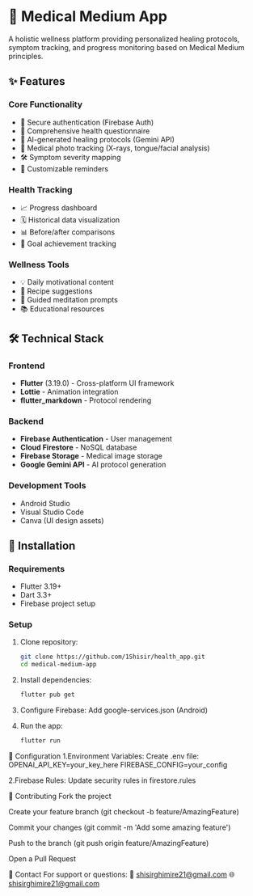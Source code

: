 # 🌿 Medical Medium App

A holistic wellness platform providing personalized healing protocols, symptom tracking, and progress monitoring based on Medical Medium principles.

## ✨ Features

### Core Functionality
- 🔐 Secure authentication (Firebase Auth)
- 📝 Comprehensive health questionnaire
- 🧠 AI-generated healing protocols (Gemini API)
- 📸 Medical photo tracking (X-rays, tongue/facial analysis)
- 🛠 Symptom severity mapping
- 🔔 Customizable reminders

### Health Tracking
- 📈 Progress dashboard
- 🗓 Historical data visualization
- 📊 Before/after comparisons
- 🎯 Goal achievement tracking

### Wellness Tools
- 💡 Daily motivational content
- 🥗 Recipe suggestions
- 🧘 Guided meditation prompts
- 📚 Educational resources

## 🛠 Technical Stack

### Frontend
- **Flutter** (3.19.0) - Cross-platform UI framework
- **Lottie** - Animation integration
- **flutter_markdown** - Protocol rendering

### Backend
- **Firebase Authentication** - User management
- **Cloud Firestore** - NoSQL database
- **Firebase Storage** - Medical image storage
- **Google Gemini API** - AI protocol generation

### Development Tools
- Android Studio
- Visual Studio Code
- Canva (UI design assets)

## 🚀 Installation

### Requirements
- Flutter 3.19+
- Dart 3.3+
- Firebase project setup

### Setup
1. Clone repository:
   ```bash
   git clone https://github.com/1Shisir/health_app.git
   cd medical-medium-app

2. Install dependencies:
   ```bash
   flutter pub get

3. Configure Firebase:
Add google-services.json (Android)

4. Run the app:
   ```bash
   flutter run

🔧 Configuration
1.Environment Variables:
Create .env file:
  OPENAI_API_KEY=your_key_here
  FIREBASE_CONFIG=your_config

2.Firebase Rules:
Update security rules in firestore.rules


🤝 Contributing
Fork the project

Create your feature branch (git checkout -b feature/AmazingFeature)

Commit your changes (git commit -m 'Add some amazing feature')

Push to the branch (git push origin feature/AmazingFeature)

Open a Pull Request

📧 Contact
For support or questions:
📩 shisirghimire21@gmail.com
🌐 shisirghimire21@gmail.com
